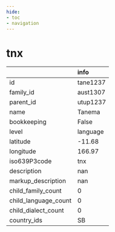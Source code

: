 ```yaml
---
hide:
- toc
- navigation
---
```

# tnx
|                      | info     |
|:---------------------|:---------|
| id                   | tane1237 |
| family_id            | aust1307 |
| parent_id            | utup1237 |
| name                 | Tanema   |
| bookkeeping          | False    |
| level                | language |
| latitude             | -11.68   |
| longitude            | 166.97   |
| iso639P3code         | tnx      |
| description          | nan      |
| markup_description   | nan      |
| child_family_count   | 0        |
| child_language_count | 0        |
| child_dialect_count  | 0        |
| country_ids          | SB       |